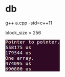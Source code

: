 # db
g++ a.cpp -std=c++11

block_size = 256

![Image alt](https://github.com/romanhabibov/images/blob/master/nfcrI7IPlrk.jpg)
